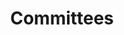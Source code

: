 ---
layout: committees
title: Committees
desc: For administrative purposes
image: /assets/img/home.jpg
category: Members
committees:
  - name: "Officers"
    desc: "The elected officers of this club are the president, vice president, secretary, and treasurer. These are the only elected positions. Each individual officer role is described in the constitution."
    contact: "mailto:president@vpicaveclub.org"
    members:
      - name: "Emilie Hollingsworth"
        role: "President"
        img: /assets/img/committees/hollingsworth.jpg
        contact: mailto:president@vpicaveclub.org
      - name: "Chad Casella"
        role: "Vice President"
        contact: mailto:vp@vpicaveclub.org
      - name: "Meredith Blanco"
        role: "Treasurer"
        img: /assets/img/committees/blanco.jpg
      - name: "Jay Hedeman"
        role: "Secretary"
        img: /assets/img/committees/hedeman.jpg
  - name: "Safety and Techniques"
    desc: "This is the club’s most important committee. It is responsible for communicating current safe caving practices to the members, handling reports of unsafe caving practices, and maintaining club equipment used for cave rescue. Members are good people to talk to about anything related to caving. Membership is automatically extended to present and past vice presidents."
    contact: "mailto:safety@vpicaveclub.org"
    members:
      - name: "Daniel Crowder"
        img: /assets/img/committees/crowder.jpg
  - name: "Conservation"
    desc: "This committee keeps us informed of local conservation issues, organizes cave and sinkhole clean-ups, and encourages us to cave with conservation in mind."
    contact: "mailto:conservation@vpicaveclub.org"
    members:
      - name: "John Fruhauf"
      - name: "Vincent Snell"
  - name: "Banquet"
    desc: "This committee is responsible for organizing our annual awards banquet. This includes finding a place to hold the banquet, arranging for the meal, mailing invitations, decorating the dining area, lining up a program, and many other duties."
    contact: "mailto:banquet@vpicaveclub.org"
    members:
      - name: "TBD"
  - name: "Webmaster"
    desc: "This committee deals with the techical side of the club. They deal with the website, help with banquet payment, and more."
    contact: "mailto:webmaster@vpicaveclub.org"
    members:
      - name: "Christopher Cerne"
        img: /assets/img/committees/cerne.jpg
  - name: "Publicity"
    desc: "This committee helps get the word about our club out around campus. This includes organizing special events, creating and distributing fliers and table tents, and anything else which announces our club so interested students can find us."
    contact: "mailto:publicity@vpicaveclub.org"
    members:
      - name: "Madeline Pels"
        img: /assets/img/committees/pels.jpg
  - name: "Projects and Programs"
    desc: "This committee is responsible for finding and arranging programs and presentations at meetings. If you have a program and want to show it to the club, or if you have some ideas but want to talk it out, please contact the committee chairperson."
    contact: "mailto:program@vpicaveclub.org"
    members:
      - name: "Jay Hedeman"
        img: /assets/img/committees/hedeman.jpg
  - name: "Supplies"
    desc: "This is basically the club store. For specific gear requests, pricing info, or any other info about the store, please contact the committee chairperson."
    contact: "mailto:supplies@vpicaveclub.org"
    members:
      - name: "Eric Steinberg"
        img: /assets/img/committees/steinberg.jpg
  - name: "Club Publication"
    desc: "This committee produces The Tech Troglodyte at the end of spring semester. Please feel free to send articles, artwork, photos, cartoons, or anything else you feel is appropriate for the Trog. Please check with the editor before spending lots of time on a questionable project!"
    contact: "mailto:editor@vpicaveclub.org"
    members:
      - name: "Eric Hahn"
        img: /assets/img/committees/hahn.jpg
      - name: "Ariel Carter"
  - name: "Equipment"
    desc: "This committee keeps track of, maintains, and repairs club equipment (helmets, lights, etc.)."
    contact: "mailto:equipment@vpicaveclub.org"
    members:
      - name: "Eric Steinberg"
        img: /assets/img/committees/steinberg.jpg
---